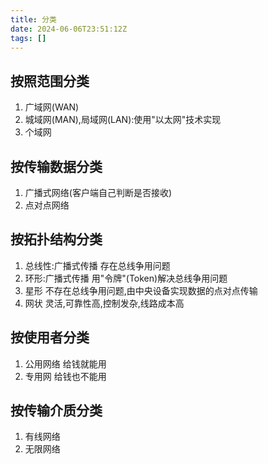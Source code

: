 ```yaml
---
title: 分类
date: 2024-06-06T23:51:12Z
tags: []
---
```


## 按照范围分类

1. 广域网(WAN)
2. 城域网(MAN),局域网(LAN):使用"以太网"技术实现
3. 个域网

## 按传输数据分类

1. 广播式网络(客户端自己判断是否接收)
2. 点对点网络

## 按拓扑结构分类

1. 总线性:广播式传播
   存在总线争用问题
2. 环形:广播式传播
   用"令牌"(Token)解决总线争用问题
3. 星形
   不存在总线争用问题,由中央设备实现数据的点对点传输
4. 网状
   灵活,可靠性高,控制发杂,线路成本高

## 按使用者分类

1. 公用网络
   给钱就能用
2. 专用网
   给钱也不能用

## 按传输介质分类

1. 有线网络
2. 无限网络
